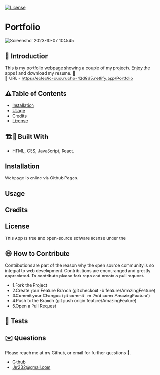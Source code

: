  
[![License](https://img.shields.io/badge/License-Apache_2.0-blue.svg)](https://opensource.org/licenses/Apache-2.0)




# Portfolio
![Screenshot 2023-10-07 104545](https://github.com/Jrr1232/Portfolio/assets/71472570/fe2f5ba4-ffdc-4a40-820e-99f7533f399b)


## 🤔 Introduction

This is my portfolio webpage showing a couple of my projects. Enjoy the apps ! and download my resume. 👻
 <br/>🎯 URL - https://eclectic-cucurucho-42d8d5.netlify.app/Portfolio




## ⚠️Table of Contents 
- [Installation](#installation)
- [Usage](#usage)
- [Credits](#credits)
- [License](#license)




## 🏗️🚧 Built With 

- HTML, CSS, JavaScript, React.







## Installation 

Webpage is online via Github Pages. 







## Usage






## Credits 





## License 
This App is free and open-source sofware license under the 





## 😄 How to Contribute
Contributions are part of the reason why the open source community is so integral to web development. Contributions are encouranged and greatly appreciated.
To contribute please fork repo and create a pull request.

- 1.Fork the Project
- 2.Create your Feature Branch (git checkout -b feature/AmazingFeature)
- 3.Commit your Changes (git commit -m 'Add some AmazingFeature')
- 4.Push to the Branch (git push origin feature/AmazingFeature)
- 5.Open a Pull Request





## 🧪 Tests 






## ✉️ Questions 
Please reach me at my Github, or email for further questions 🐶. 
- [Github](https://github.com/Jrr1232)
- Jrr232@gmail.com


